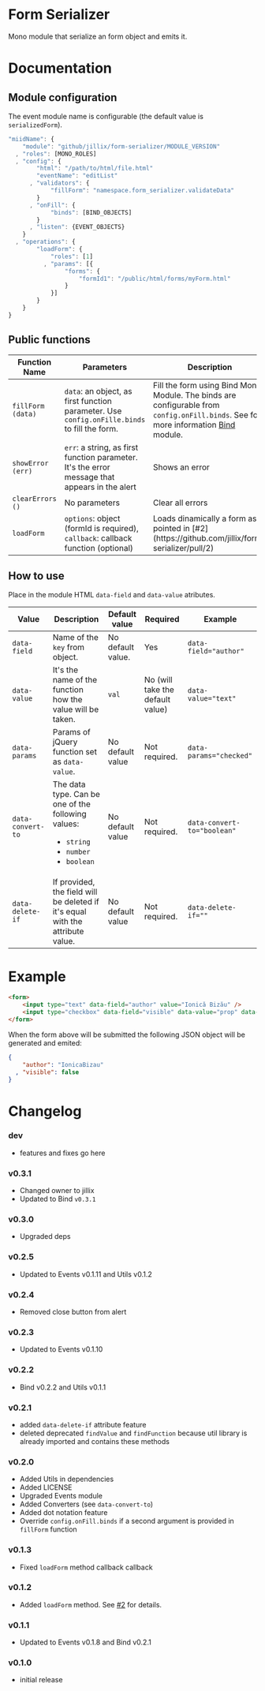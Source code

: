 Form Serializer
===============

Mono module that serialize an form object and emits it.

# Documentation

## Module configuration

The event module name is configurable (the default value is `serializedForm`).

```js
"miidName": {
    "module": "github/jillix/form-serializer/MODULE_VERSION"
  , "roles": [MONO_ROLES]
  , "config": {
        "html": "/path/to/html/file.html"
        "eventName": "editList"
      , "validators": {
            "fillForm": "namespace.form_serializer.validateData"
        }
      , "onFill": {
            "binds": [BIND_OBJECTS]
        }
      , "listen": {EVENT_OBJECTS}
    }
  , "operations": {
        "loadForm": {
            "roles": [1]
          , "params": [{
                "forms": {
                    "formId1": "/public/html/forms/myForm.html"
                }
            }]
        }
    }
}
```

## Public functions

<table>
    <thead>
        <tr>
            <th>Function Name</th>
            <th>Parameters</th>
            <th>Description</th>
        </tr>
    </thead>
    <tbody>
        <tr>
            <td><code>fillForm (data)</code></td>
            <td><code>data</code>: an object, as first function parameter. Use <code>config.onFille.binds</code> to fill the form.</td>
            <td>Fill the form using Bind Mono Module. The binds are configurable from <code>config.onFill.binds</code>. See for more information <a href="http://github.com/jillix/bind">Bind</a> module.</td>
        </tr>
        <tr>
            <td><code>showError (err) </code></td>
            <td><code>err</code>: a string, as first function parameter. It's the error message that appears in the alert</td>
            <td>Shows an error</td>
        </tr>
        <tr>
            <td><code>clearErrors () </code></td>
            <td>No parameters</td>
            <td>Clear all errors</td>
        </tr>
        <tr>
            <td><code>loadForm</code></td>
            <td><code>options</code>: object (formId is required), <code>callback</code>: callback function (optional)</code></td>
            <td>Loads dinamically a form as pointed in [#2](https://github.com/jillix/form-serializer/pull/2)</td>
        </tr>
    </tbody>
</table>

## How to use

Place in the module HTML `data-field` and `data-value` atributes.

<table>
    <thead>
        <tr>
            <th>Value</th>
            <th>Description</th>
            <th>Default value</th>
            <th>Required</th>
            <th>Example</th>
        </tr>
    </thead>
    <tbody>
        <tr>
            <td><code>data-field</code></td>
            <td>Name of the <code>key</code> from object.</td>
            <td>No default value.</td>
            <td>Yes</td>
            <td><code>data-field="author"</code></td>
        </tr>
        <tr>
            <td><code>data-value</code></td>
            <td>It's the name of the function how the value will be taken.</td>
            <td><code>val</code></td>
            <td>No (will take the default value)</td>
            <td><code>data-value="text"</code></td>
        </tr>
        <tr>
            <td><code>data-params</code></td>
            <td>Params of jQuery function set as <code>data-value</code>.</td>
            <td>No default value</td>
            <td>Not required.</td>
            <td><code>data-params="checked"</code></td>
        </tr>
        <tr>
            <td><code>data-convert-to</code></td>
            <td>
                The data type. Can be one of the following values:
                <ul>
                    <li><code>string</code></li>
                    <li><code>number</code></li>
                    <li><code>boolean</code></li>
                </ul>
            </td>
            <td>No default value</td>
            <td>Not required.</td>
            <td><code>data-convert-to="boolean"</code></td>
        </tr>
        <tr>
            <td><code>data-delete-if</code></td>
            <td>If provided, the field will be deleted if it's equal with the attribute value.</td>
            <td>No default value</td>
            <td>Not required.</td>
            <td><code>data-delete-if=""</code></td>
        </tr>
    </tbody>
</table>

# Example

```HTML
<form>
    <input type="text" data-field="author" value="Ionică Bizău" />
    <input type="checkbox" data-field="visible" data-value="prop" data-params="checked" value="Ionică Bizău" />
</form>
```

When the form above will be submitted the following JSON object will be generated and emited:

```JSON
{
    "author": "IonicaBizau"
  , "visible": false
}
```

# Changelog

### dev
 - features and fixes go here

### v0.3.1
 - Changed owner to jillix
 - Updated to Bind `v0.3.1`

### v0.3.0
 - Upgraded deps

### v0.2.5
 - Updated to Events v0.1.11 and Utils v0.1.2

### v0.2.4
 - Removed close button from alert

### v0.2.3
 - Updated to Events v0.1.10

### v0.2.2
 - Bind v0.2.2 and Utils v0.1.1

### v0.2.1
 - added `data-delete-if` attribute feature
 - deleted deprecated `findValue` and `findFunction` because util library is already imported and contains these methods

### v0.2.0
 - Added Utils in dependencies
 - Added LICENSE
 - Upgraded Events module
 - Added Converters (see `data-convert-to`)
 - Added dot notation feature
 - Override `config.onFill.binds` if a second argument is provided in `fillForm` function

### v0.1.3
 - Fixed `loadForm` method callback callback

### v0.1.2
 - Added `loadForm` method. See [#2](https://github.com/jillix/form-serializer/pull/2) for details.

### v0.1.1
 - Updated to Events v0.1.8 and Bind v0.2.1

### v0.1.0
 - initial release
